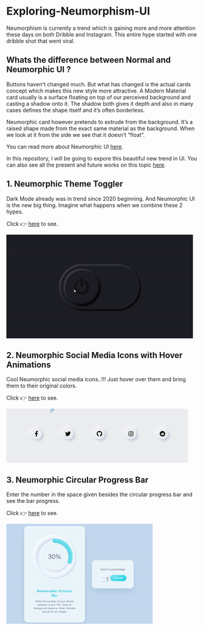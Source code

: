 # Exploring-Neumorphism-UI

Neumorphism is currently a trend which is gaining more and more attention these days on both Dribble and Instagram. This entire hype started with one dribble shot that went viral.

## Whats the difference between Normal and Neumorphic UI ?
Buttons haven't changed much. But what has changed is the actual cards concept which makes this new style more attractive.
A Modern Material card usually is a surface floating on top of our perceived background and casting a shadow onto it. The shadow both gives it depth and also in many cases defines the shape itself  and it’s often borderless.

Neumorphic card however pretends to extrude from the background. It’s a raised shape made from the exact same material as the background. When we look at it from the side we see that it doesn’t “float”.

You can read more about Neumorphic UI [here](https://uxdesign.cc/neumorphism-in-user-interfaces-b47cef3bf3a6).

In this repository, I will be going to expore this beautiful new trend in UI. You can also see all the present and future works on this topic [here](https://charmilgandhi.github.io/Exploring-Neumorphism-UI.io/).

## 1. Neumorphic Theme Toggler
Dark Mode already was in trend since 2020 beginning. And Neumorphic UI is the new big thing. Imagine what happens when we combine these 2 hypes.

Click :point_right: [here](https://charmilgandhi.github.io/Exploring-Neumorphism-UI.io/Neumorphic_Toggler/toggler.html) to see.


![Alt Text](Neumorphic_Toggler/media/theme-toggler.gif)


## 2. Neumorphic Social Media Icons with Hover Animations
Cool Neumorphic social media icons..!!! Just hover over them and bring them to their original colors.

Click :point_right: [here](https://charmilgandhi.github.io/Exploring-Neumorphism-UI.io/NeuIcons/neuIcons.html) to see.

![Alt Text](NeuIcons/media/neuIcons.gif)

## 3. Neumorphic Circular Progress Bar
Enter the number in the space given besides the circular progress bar and see the bar progress.

Click :point_right: [here](https://charmilgandhi.github.io/Exploring-Neumorphism-UI.io/NeuCircBar/neuCircBar.html) to see.

![Alt Text](NeuCircBar/media/neuCircBar.gif)

